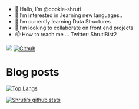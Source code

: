 - 👋 Hallo, I’m @cookie-shruti
- 👀 I’m interested in .learning new languages..
- 🌱 I’m currently learning Data Structures
- 💞️ I’m looking to collaborate on front end projects
- 📫 How to reach me ...
Twitter: ShrutiBist2

![](https://visitor-badge.laobi.icu/badge?page_id=cookie-shruti.cookie-shruti)
[![Github](https://img.shields.io/github/followers/cookie-shruti?label=Follow&style=social)](https://github.com/cookie-shruti)

# Blog posts
<!-- BLOG-POST-LIST:START -->
<!-- BLOG-POST-LIST:END -->

[![Top Langs](https://github-readme-stats.vercel.app/api/top-langs/?username=cookie-shruti)](https://github.com/anuraghazra/github-readme-stats)


[![Shruti's github stats](https://github-readme-stats.vercel.app/api?username=cookie-shruti)](https://github.com/anuraghazra/github-readme-stats)





<!---
cookie-shruti/cookie-shruti is a ✨ special ✨ repository because its `README.md` (this file) appears on your GitHub profile.
You can click the Preview link to take a look at your changes.
--->
